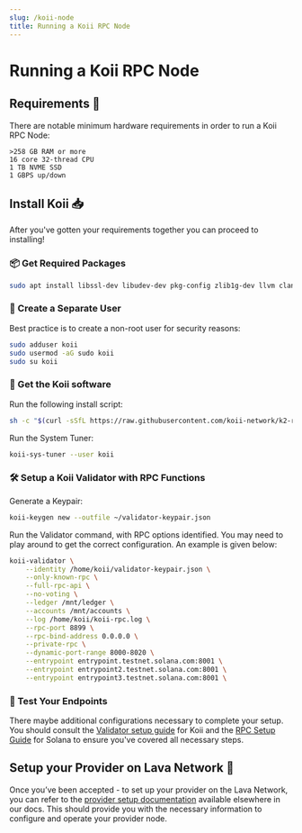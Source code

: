 ```yaml
---
slug: /koii-node
title: Running a Koii RPC Node
---
```


# Running a Koii RPC Node

## Requirements 📄 

There are notable minimum hardware requirements in order to run a Koii RPC Node:

    >258 GB RAM or more
    16 core 32-thread CPU
    1 TB NVME SSD
    1 GBPS up/down

## Install Koii 📥

After you've gotten your requirements together you can proceed to installing!

### 📦 Get Required Packages

```bash
sudo apt install libssl-dev libudev-dev pkg-config zlib1g-dev llvm clang
```

### 👤 Create a Separate User

Best practice is to create a non-root user for security reasons:

```bash
sudo adduser koii
sudo usermod -aG sudo koii
sudo su koii
```

### 💾 Get the Koii software

Run the following install script:

```bash
sh -c "$(curl -sSfL https://raw.githubusercontent.com/koii-network/k2-release/master/k2-install-init_v1.14.19.sh)"
```

Run the System Tuner:

```bash
koii-sys-tuner --user koii
```

### 🛠️ Setup a Koii Validator with RPC Functions

Generate a Keypair:

```bash
koii-keygen new --outfile ~/validator-keypair.json
```

Run the Validator command, with RPC options identified. You may need to play around to get the correct configuration. An example is given below:

```bash
koii-validator \
    --identity /home/koii/validator-keypair.json \
    --only-known-rpc \
    --full-rpc-api \
    --no-voting \
    --ledger /mnt/ledger \
    --accounts /mnt/accounts \
    --log /home/koii/koii-rpc.log \
    --rpc-port 8899 \
    --rpc-bind-address 0.0.0.0 \
    --private-rpc \
    --dynamic-port-range 8000-8020 \
    --entrypoint entrypoint.testnet.solana.com:8001 \
    --entrypoint entrypoint2.testnet.solana.com:8001 \
    --entrypoint entrypoint3.testnet.solana.com:8001 \
```

### 🧪 Test Your Endpoints

There maybe additional configurations necessary to complete your setup.
You should consult the [Validator setup guide](https://docs.koii.network/run-a-node/k2-validators/validator-setup) for Koii and the [RPC Setup Guide](https://docs.solana.com/validator/get-started/setup-an-rpc-node) for Solana to ensure you've covered all necessary steps.


## Setup your Provider on Lava Network 🌋

Once you’ve been accepted - to set up your provider on the Lava Network, you can refer to the [provider setup documentation](https://docs.lavanet.xyz/provider-setup?utm_source=running-a-solana-rpc-node&utm_medium=docs&utm_campaign=solana-pre-grant) available elsewhere in our docs. This should provide you with the necessary information to configure and operate your provider node.
